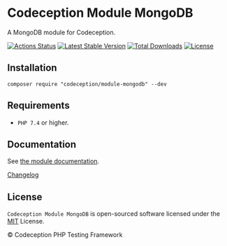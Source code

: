 # Codeception Module MongoDB

A MongoDB module for Codeception.

[![Actions Status](https://github.com/Codeception/module-mongodb/workflows/CI/badge.svg)](https://github.com/Codeception/module-mongodb/actions)
[![Latest Stable Version](https://poser.pugx.org/codeception/module-mongodb/v/stable)](https://github.com/Codeception/module-mongodb/releases)
[![Total Downloads](https://poser.pugx.org/codeception/module-mongodb/downloads)](https://packagist.org/packages/codeception/module-mongodb)
[![License](https://poser.pugx.org/codeception/module-mongodb/license)](/LICENSE)

## Installation

```
composer require "codeception/module-mongodb" --dev
```

## Requirements

* `PHP 7.4` or higher.

## Documentation

See [the module documentation](https://codeception.com/docs/modules/MongoDb).

[Changelog](https://github.com/Codeception/module-mongodb/releases)

## License

`Codeception Module MongoDB` is open-sourced software licensed under the [MIT](/LICENSE) License.

© Codeception PHP Testing Framework
